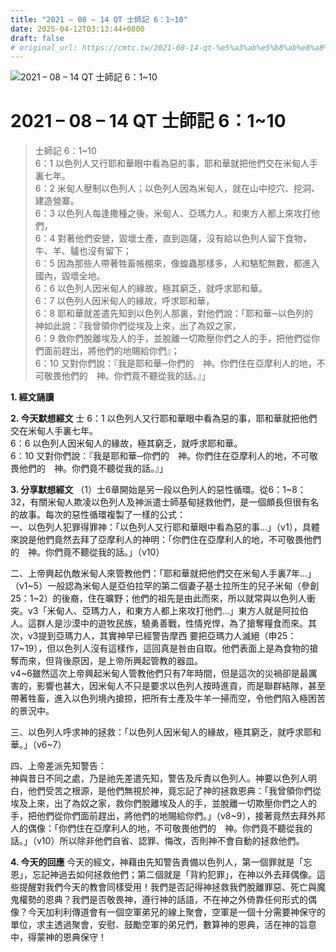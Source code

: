```yaml
---
title: "2021 – 08 – 14 QT 士師記 6：1~10"
date: 2025-04-12T03:13:44+0800
draft: false
# original_url: https://cmtc.tw/2021-08-14-qt-%e5%a3%ab%e5%b8%ab%e8%a8%98-6%ef%bc%9a110
---
```


![2021 – 08 – 14 QT 士師記 6：1\~10](/images/qt.jpg   "2021 – 08 – 14 QT 士師記 6：1\~10")

# 2021 – 08 – 14 QT 士師記 6：1\~10

> 士師記 6：1\~10  
> 6：1 以色列人又行耶和華眼中看為惡的事，耶和華就把他們交在米甸人手裏七年。  
> 6：2 米甸人壓制以色列人；以色列人因為米甸人，就在山中挖穴、挖洞、建造營寨。  
> 6：3 以色列人每逢撒種之後，米甸人、亞瑪力人，和東方人都上來攻打他們，  
> 6：4 對著他們安營，毀壞士產，直到迦薩，沒有給以色列人留下食物，牛、羊、驢也沒有留下；  
> 6：5 因為那些人帶著牲畜帳棚來，像蝗蟲那樣多，人和駱駝無數，都進入國內，毀壞全地。  
> 6：6 以色列人因米甸人的緣故，極其窮乏，就呼求耶和華。  
> 6：7 以色列人因米甸人的緣故，呼求耶和華，  
> 6：8 耶和華就差遣先知到以色列人那裏，對他們說：「耶和華─以色列的　神如此說：『我曾領你們從埃及上來，出了為奴之家，  
> 6：9 救你們脫離埃及人的手，並脫離一切欺壓你們之人的手，把他們從你們面前趕出，將他們的地賜給你們』；  
> 6：10 又對你們說：『我是耶和華─你們的　神。你們住在亞摩利人的地，不可敬畏他們的　神。你們竟不聽從我的話。』」

**1. 經文誦讀**

**2.  今天默想經文**
士 6：1 以色列人又行耶和華眼中看為惡的事，耶和華就把他們交在米甸人手裏七年。  
6：6 以色列人因米甸人的緣故，極其窮乏，就呼求耶和華。  
6：10 又對你們說：『我是耶和華─你們的　神。你們住在亞摩利人的地，不可敬畏他們的　神。你們竟不聽從我的話。』」

**3. 分享默想經文**
（1）士6章開始是另一段以色列人的惡性循環。從6：1\~8：32，有關米甸人欺凌以色列人及神派遣士師基甸拯救他們，是一個頗長但很有名的故事。每次的惡性循環複製了一樣的公式：  
一、以色列人犯罪得罪神：「以色列人又行耶和華眼中看為惡的事…」（v1），具體來說是他們竟然去拜了亞摩利人的神明：「你們住在亞摩利人的地，不可敬畏他們的　神。你們竟不聽從我的話。」（v10）

二、上帝興起仇敵米甸人來管教他們：「耶和華就把他們交在米甸人手裏7年…」（v1\~5）一般認為米甸人是亞伯拉罕的第二個妻子基士拉所生的兒子米甸（參創25：1\~2）的後裔，住在曠野；他們的祖先是由此而來，所以就常與以色列人衝突。v3「米甸人、亞瑪力人，和東方人都上來攻打他們…」東方人就是阿拉伯人。這群人是沙漠中的遊牧民族，驍勇善戰，性情兇悍，為了搶奪糧食而來。其次，v3提到亞瑪力人，其實神早已經警告摩西 要把亞瑪力人滅絕（申25：17\~19），但以色列人沒有這樣作，這回真是咎由自取。他們表面上是為食物的搶奪而來，但背後原因，是上帝所興起管教的器皿。  
v4\~6雖然這次上帝興起米甸人管教他們只有7年時間，但是這次的災禍卻是最厲害的，影響也甚大，因米甸人不只是要求以色列人按時進貢，而是聯群結隊，甚至帶著牲畜，進入以色列境內搶掠，把所有士產及牛羊一掃而空，令他們陷入極困苦的景況中。

三、以色列人呼求神的拯救：「以色列人因米甸人的緣故，極其窮乏，就呼求耶和華。」（v6\~7）

四、上帝差派先知警告：  
神與昔日不同之處，乃是祂先差遣先知，警告及斥責以色列人。神要以色列人明白，他們受苦之根源，是他們無視於神，竟忘記了神的拯救恩典：「我曾領你們從埃及上來，出了為奴之家，救你們脫離埃及人的手，並脫離一切欺壓你們之人的手，把他們從你們面前趕出，將他們的地賜給你們。」（v8\~9），接著竟然去拜外邦人的偶像：「你們住在亞摩利人的地，不可敬畏他們的　神。你們竟不聽從我的話。」（v10）所以除非他們自省、認罪、悔改，否則神不會自動的拯救他們。

**4. 今天的回應**
今天的經文，神藉由先知警告責備以色列人，第一個罪就是「忘恩」，忘記神過去如何拯救他們；第二個就是「背約犯罪」，在神以外去拜偶像。這些提醒對我們今天的教會同樣受用！我們是否記得神拯救我們脫離罪惡、死亡與魔鬼權勢的恩典？我們是否敬畏神，遵行神的話語，不在神之外倚靠任何形式的偶像？今天加利利傳道會有一個空軍弟兄的線上聚會，空軍是一個十分需要神保守的單位，求主透過聚會，安慰、鼓勵空軍的弟兄們，數算神的恩典，活在神的旨意中，得蒙神的恩典保守！
